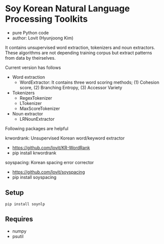 # Soy Korean Natural Language Processing Toolkits

- pure Python code
- author: Lovit (Hyunjoong Kim)

It contains unsupervised word extraction, tokenizers and noun extractors. These algorithms are not depending training corpus but extract patterns from data by theirselves.

Current version has follows

- Word extraction
	- WordExtractor: It contains three word scoring methods; (1) Cohesion score, (2) Branching Entropy, (3) Accessor Variety
- Tokenizers
	- RegexTokenizer
	- LTokenizer
	- MaxScoreTokenizer	
- Noun extractor
	- LRNounExtractor 

Following packages are helpful

krwordrank: Unsupervised Korean word/keyword extractor
- https://github.com/lovit/KR-WordRank
- pip install krwordrank

soyspacing: Korean spacing error corrector
- https://github.com/lovit/soyspacing
- pip install soyspacing

## Setup

	pip install soynlp

## Requires

- numpy 
- psutil
